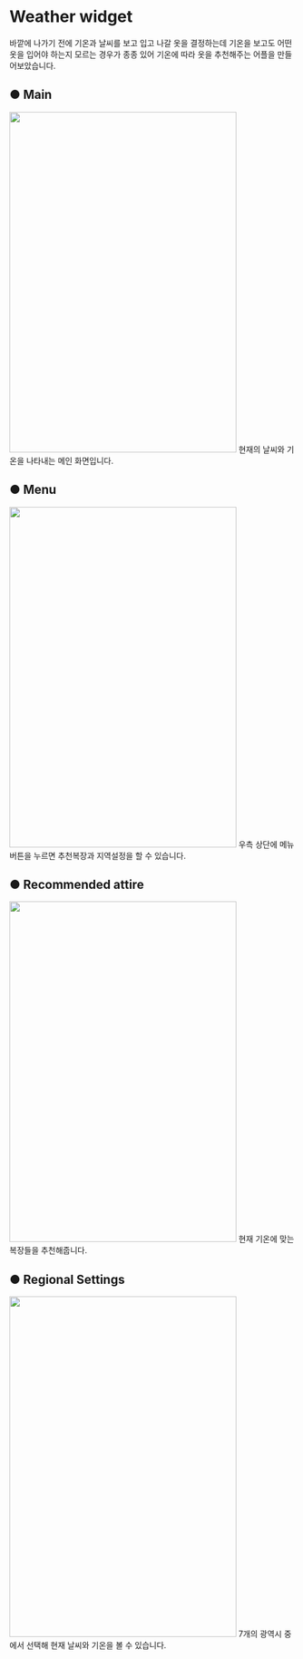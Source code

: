 # Weather widget

바깥에 나가기 전에 기온과 날씨를 보고 입고 나갈 옷을 결정하는데 기온을 보고도 어떤 옷을 입어야 하는지 모르는 경우가 종종 있어 기온에 따라 옷을 추천해주는 어플을 만들어보았습니다.

## ● Main

<img src="https://user-images.githubusercontent.com/89118596/146787696-f2aa30e2-c197-4724-8486-ea3796daa09c.jpg" width="400" height="600"/>
현재의 날씨와 기온을 나타내는 메인 화면입니다.

## ● Menu
<img src="https://user-images.githubusercontent.com/89118596/146787700-1f15a3f4-ea94-4f7d-a361-96d2f76a0a0a.jpg" width="400" height="600"/>
우측 상단에 메뉴 버튼을 누르면 추천복장과 지역설정을 할 수 있습니다.

## ● Recommended attire
<img src="https://user-images.githubusercontent.com/89118596/146787701-f01ac388-1b7d-4632-9127-5e8ab7b0b9c4.jpg" width="400" height="600"/>
현재 기온에 맞는 복장들을 추천해줍니다.

## ● Regional Settings
<img src="https://user-images.githubusercontent.com/89118596/146787704-967c5bc5-9c69-4746-aeb4-22240fbf320a.jpg" width="400" height="600"/>
7개의 광역시 중에서 선택해 현재 날씨와 기온을 볼 수 있습니다.
